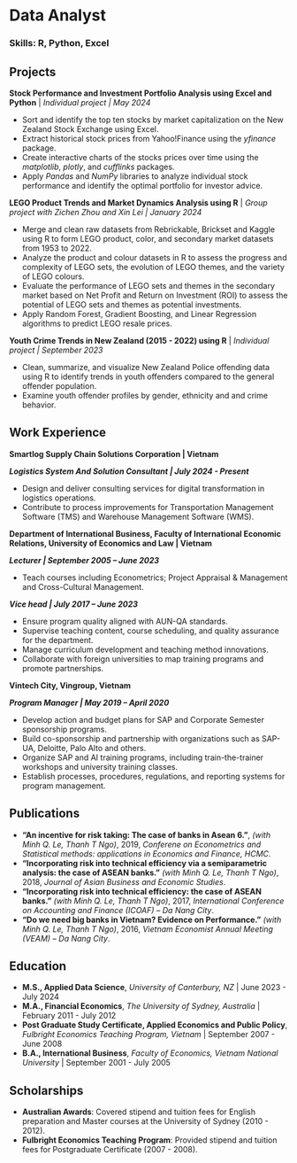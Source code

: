 # Data Analyst

### Skills: R, Python, Excel

## Projects
**Stock Performance and Investment Portfolio Analysis using Excel and Python** | _Individual project | May 2024_
- Sort and identify the top ten stocks by market capitalization on the New Zealand Stock Exchange using Excel.
- Extract historical stock prices from Yahoo!Finance using the *yfinance* package.
- Create interactive charts of the stocks prices over time using the *matplotlib*, *plotly*, and *cufflinks* packages.
- Apply *Pandas* and *NumPy* libraries to analyze individual stock performance and identify the optimal portfolio for investor advice.

**LEGO Product Trends and Market Dynamics Analysis using R** | _Group project with Zichen Zhou and Xin Lei | January 2024_
- Merge and clean raw datasets from Rebrickable, Brickset and Kaggle using R to form LEGO product, color, and secondary market datasets from 1953 to 2022.
- Analyze the product and colour datasets in R to assess the progress and complexity of LEGO sets, the evolution of LEGO themes, and the variety of LEGO colours.
- Evaluate the performance of LEGO sets and themes in the secondary market based on Net Profit and Return on Investment (ROI) to assess the potential of LEGO sets and themes as potential investments.
- Apply Random Forest, Gradient Boosting, and Linear Regression algorithms to predict LEGO resale prices.

**Youth Crime Trends in New Zealand (2015 - 2022) using R** | _Individual project | September 2023_
- Clean, summarize, and visualize New Zealand Police offending data using R to identify trends in youth offenders compared to the general offender population.
- Examine youth offender profiles by gender, ethnicity and and crime behavior.

## Work Experience
**Smartlog Supply Chain Solutions Corporation | Vietnam**

***Logistics System And Solution Consultant | July 2024 - Present*** 
- Design and deliver consulting services for digital transformation in logistics operations.
- Contribute to process improvements for Transportation Management Software (TMS) and Warehouse Management Software (WMS).

**Department of International Business, Faculty of International Economic Relations, University of Economics and Law | Vietnam**

***Lecturer | September 2005 – June 2023***
- Teach courses including Econometrics; Project Appraisal & Management and Cross-Cultural Management.
  
***Vice head | July 2017 – June 2023***
- Ensure program quality aligned with AUN-QA standards.
- Supervise teaching content, course scheduling, and quality assurance for the department.
- Manage curriculum development and teaching method innovations.
- Collaborate with foreign universities to map training programs and promote partnerships.

**Vintech City, Vingroup, Vietnam**

***Program Manager | May 2019 – April 2020***
- Develop action and budget plans for SAP and Corporate Semester sponsorship programs.
- Build co-sponsorship and partnership with organizations such as SAP-UA, Deloitte, Palo Alto and others.
- Organize SAP and AI training programs, including train-the-trainer workshops and university training classes. 
- Establish processes, procedures, regulations, and reporting systems for program management.

## Publications
- **“An incentive for risk taking: The case of banks in Asean 6.”**, _(with Minh Q. Le, Thanh T Ngo)_, 2019, _Conferene on Econometrics and Statistical methods: applications in Economics and Finance, HCMC_.
- **“Incorporating risk into technical efficiency via a semiparametric analysis: the case of ASEAN banks.”** _(with Minh Q. Le, Thanh T Ngo)_, 2018, _Journal of Asian Business and Economic Studies_.
- **“Incorporating risk into technical efficiency: the case of ASEAN banks.”** _(with Minh Q. Le, Thanh T Ngo)_, 2017, _International Conference on Accounting and Finance (ICOAF) – Da Nang City_.
- **“Do we need big banks in Vietnam? Evidence on Performance.”** _(with Minh Q. Le, Thanh T Ngo)_, 2016, _Vietnam Economist Annual Meeting (VEAM) – Da Nang City_.

## Education
- **M.S., Applied Data Science**, _University of Canterbury, NZ_ | June 2023 - July 2024
- **M.A., Financial Economics**, _The University of Sydney, Australia_ | February 2011 - July 2012
- **Post Graduate Study Certificate, Applied Economics and Public Policy**, _Fulbright Economics Teaching Program, Vietnam_ | September 2007 - June 2008
- **B.A., International Business**, _Faculty of Economics, Vietnam National University_ | September 2001 - July 2005

## Scholarships
- **Australian Awards**: Covered stipend and tuition fees for English preparation and Master courses at the University of Sydney (2010 - 2012).
- **Fulbright Economics Teaching Program**: Provided stipend and tuition fees for Postgraduate Certificate (2007 - 2008).
